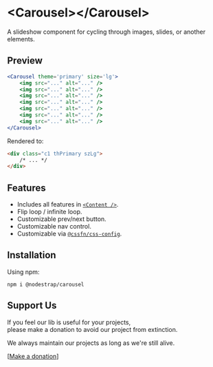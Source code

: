 # &lt;Carousel&gt;&lt;/Carousel&gt;
A slideshow component for cycling through images, slides, or another elements.

## Preview

```jsx
<Carousel theme='primary' size='lg'>
    <img src="..." alt="..." />
    <img src="..." alt="..." />
    <img src="..." alt="..." />
    <img src="..." alt="..." />
    <img src="..." alt="..." />
    <img src="..." alt="..." />
    <img src="..." alt="..." />
</Carousel>
```
Rendered to:
```html
<div class="c1 thPrimary szLg">
    /* ... */
</div>
```

## Features
* Includes all features in [`<Content />`](https://www.npmjs.com/package/@nodestrap/content).
* Flip loop / infinite loop.
* Customizable prev/next button.
* Customizable nav control.
* Customizable via [`@cssfn/css-config`](https://www.npmjs.com/package/@cssfn/css-config).

## Installation

Using npm:
```
npm i @nodestrap/carousel
```

## Support Us

If you feel our lib is useful for your projects,  
please make a donation to avoid our project from extinction.

We always maintain our projects as long as we're still alive.

[[Make a donation](https://ko-fi.com/heymarco)]
